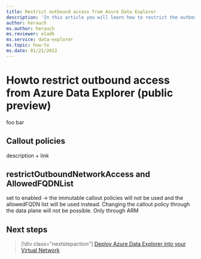 ```yaml
---
title: Restrict outbound access from Azure Data Explorer
description: 'In this article you will learn how to restrict the outbound access access from Azure Data Explorer to other services.'
author: herauch
ms.author: herauch
ms.reviewer: eladb
ms.service: data-explorer
ms.topic: how-to
ms.date: 01/21/2022
---
```


# Howto restrict outbound access from Azure Data Explorer (public preview)

foo bar

## Callout policies

description + link

## restrictOutboundNetworkAccess and AllowedFQDNList

set to enabled -> the immutable callout policies will not be used and the allowedFQDN list will be used instead. Changing the callout policy through the data plane will not be possible. Only through ARM

## Next steps

> [!div class="nextstepaction"]
> [Deploy Azure Data Explorer into your Virtual Network](vnet-deployment.md)
